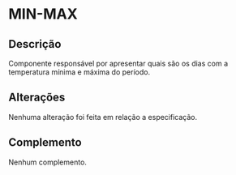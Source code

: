 # MIN-MAX

## Descrição
Componente responsável por apresentar quais são os dias com a temperatura mínima e máxima do período.

## Alterações
Nenhuma alteração foi feita em relação a especificação.

## Complemento
Nenhum complemento.